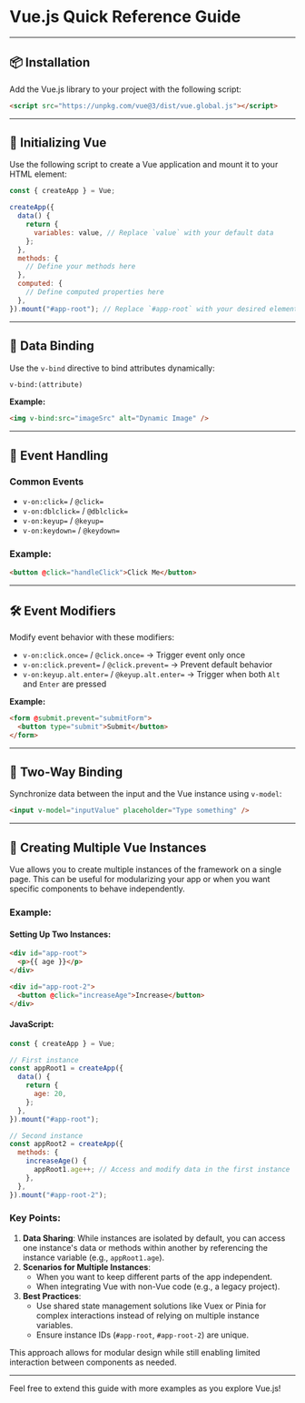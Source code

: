 # Vue.js Quick Reference Guide

---

## 📦 Installation

Add the Vue.js library to your project with the following script:

```html
<script src="https://unpkg.com/vue@3/dist/vue.global.js"></script>
```

---

## 🚀 Initializing Vue

Use the following script to create a Vue application and mount it to your HTML element:

```javascript
const { createApp } = Vue;

createApp({
  data() {
    return {
      variables: value, // Replace `value` with your default data
    };
  },
  methods: {
    // Define your methods here
  },
  computed: {
    // Define computed properties here
  },
}).mount("#app-root"); // Replace `#app-root` with your desired element ID
```

---

## 🔗 Data Binding

Use the `v-bind` directive to bind attributes dynamically:

```html
v-bind:(attribute)
```

**Example:**

```html
<img v-bind:src="imageSrc" alt="Dynamic Image" />
```

---

## 🎯 Event Handling

### Common Events

- `v-on:click=` / `@click=`
- `v-on:dblclick=` / `@dblclick=`
- `v-on:keyup=` / `@keyup=`
- `v-on:keydown=` / `@keydown=`

### Example:

```html
<button @click="handleClick">Click Me</button>
```

---

## 🛠️ Event Modifiers

Modify event behavior with these modifiers:

- `v-on:click.once=` / `@click.once=` → Trigger event only once
- `v-on:click.prevent=` / `@click.prevent=` → Prevent default behavior
- `v-on:keyup.alt.enter=` / `@keyup.alt.enter=` → Trigger when both `Alt` and `Enter` are pressed

**Example:**

```html
<form @submit.prevent="submitForm">
  <button type="submit">Submit</button>
</form>
```

---

## 🔄 Two-Way Binding

Synchronize data between the input and the Vue instance using `v-model`:

```html
<input v-model="inputValue" placeholder="Type something" />
```

---

## 🔁 Creating Multiple Vue Instances

Vue allows you to create multiple instances of the framework on a single page. This can be useful for modularizing your app or when you want specific components to behave independently.

### Example:

#### Setting Up Two Instances:

```html
<div id="app-root">
  <p>{{ age }}</p>
</div>

<div id="app-root-2">
  <button @click="increaseAge">Increase</button>
</div>
```

#### JavaScript:

```javascript
const { createApp } = Vue;

// First instance
const appRoot1 = createApp({
  data() {
    return {
      age: 20,
    };
  },
}).mount("#app-root");

// Second instance
const appRoot2 = createApp({
  methods: {
    increaseAge() {
      appRoot1.age++; // Access and modify data in the first instance
    },
  },
}).mount("#app-root-2");
```

### Key Points:

1. **Data Sharing**: While instances are isolated by default, you can access one instance's data or methods within another by referencing the instance variable (e.g., `appRoot1.age`).
2. **Scenarios for Multiple Instances**:
   - When you want to keep different parts of the app independent.
   - When integrating Vue with non-Vue code (e.g., a legacy project).
3. **Best Practices**:
   - Use shared state management solutions like Vuex or Pinia for complex interactions instead of relying on multiple instance variables.
   - Ensure instance IDs (`#app-root`, `#app-root-2`) are unique.

This approach allows for modular design while still enabling limited interaction between components as needed.

---

Feel free to extend this guide with more examples as you explore Vue.js!
